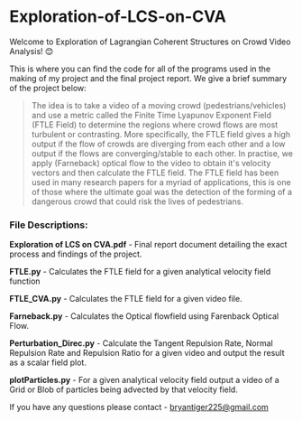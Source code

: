 # Exploration-of-LCS-on-CVA

Welcome to Exploration of Lagrangian Coherent Structures on Crowd Video Analysis! :blush:

This is where you can find the code for all of the programs used in the making of my project and the final project report. We give a brief summary of the project below:

> The idea is to take a video of a moving crowd (pedestrians/vehicles) and use a metric called the Finite Time Lyapunov Exponent Field (FTLE Field) to determine the regions where crowd flows are most turbulent or contrasting. More specifically, the FTLE field gives a high output if the flow of crowds are diverging from each other and a low output if the flows are converging/stable to each other. In practise, we apply (Farneback) optical flow to the video to obtain it's velocity vectors and then calculate the FTLE field. The FTLE field has been used in many research papers for a myriad of applications, this is one of those where the ultimate goal was the detection of the forming of a dangerous crowd that could risk the lives of pedestrians. 

### File Descriptions:

**Exploration of LCS on CVA.pdf** - Final report document detailing the exact process and findings of the project.

**FTLE.py** - Calculates the FTLE field for a given analytical velocity field function

**FTLE_CVA.py** - Calculates the FTLE field for a given video file.

**Farneback.py** - Calculates the Optical flowfield using Farenback Optical Flow.

**Perturbation_Direc.py** - Calculate the Tangent Repulsion Rate, Normal Repulsion Rate and Repulsion Ratio for a given video
and output the result as a scalar field plot.

**plotParticles.py** - For a given analytical velocity field output a video of a Grid or Blob of particles being advected by that velocity field. 


If you have any questions please contact - bryantiger225@gmail.com
